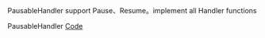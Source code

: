 PausableHandler support Pause、Resume。implement all Handler functions

PausableHandler [Code](app/src/main/java/src/main/java/com/frisky/utils/PausableHandler.kt)

